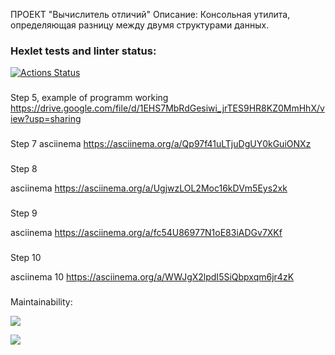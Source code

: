 ПРОЕКТ "Вычислитель отличий"
Описание:
Консольная утилита, определяющая разницу между двумя структурами данных.

### Hexlet tests and linter status:
[![Actions Status](https://github.com/DaryaSHCH/java-project-71/workflows/hexlet-check/badge.svg)](https://github.com/DaryaSHCH/java-project-71/actions)

###
Step 5, example of programm working
https://drive.google.com/file/d/1EHS7MbRdGesiwi_jrTES9HR8KZ0MmHhX/view?usp=sharing

###
Step 7
asciinema https://asciinema.org/a/Qp97f41uLTjuDgUY0kGuiONXz

###
Step 8

asciinema https://asciinema.org/a/UgjwzLOL2Moc16kDVm5Eys2xk

### 
Step 9 

asciinema https://asciinema.org/a/fc54U86977N1oE83iADGv7XKf

###
Step 10

asciinema 10 https://asciinema.org/a/WWJgX2lpdI5SiQbpxqm6jr4zK

### 
Maintainability:

<a href="https://codeclimate.com/github/DaryaSHCH/java-project-71/maintainability"><img src="https://api.codeclimate.com/v1/badges/fd0275bc7227caa79e7e/maintainability" /></a>

<a href="https://codeclimate.com/github/DaryaSHCH/java-project-71/test_coverage"><img src="https://api.codeclimate.com/v1/badges/fd0275bc7227caa79e7e/test_coverage" /></a>